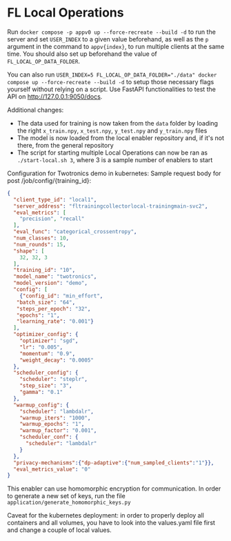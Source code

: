 
# FL Local Operations


Run `docker compose -p appv0 up --force-recreate --build -d` to run the server and set `USER_INDEX` to a given value beforehand, as well as the `p` argument in the command to `appv{index}`, to run multiple clients at the same time.
You should also set up beforehand the value of `FL_LOCAL_OP_DATA_FOLDER`.

You can also run `USER_INDEX=5 FL_LOCAL_OP_DATA_FOLDER="./data" docker compose up --force-recreate --build -d` to setup those necessary flags yourself without relying on a script.
Use FastAPI functionalities to test the API on http://127.0.0.1:9050/docs.

Additional changes:
- The data used for training is now taken from the `data` folder by loading the right `x_train.npy`, 
`x_test.npy`, `y_test.npy` and `y_train.npy` files
- The model is now loaded from the local enabler repository and, if it's not there, from the general repository
- The script for starting multiple Local Operations can now be ran as `./start-local.sh 3`, where 3 is a sample number of enablers to start


Configuration for Twotronics demo in kubernetes:
Sample request body for post /job/config/{training_id}:
```json
{
  "client_type_id": "local1",
  "server_address": "fltrainingcollectorlocal-trainingmain-svc2",
  "eval_metrics": [
    "precision", "recall"
  ],
  "eval_func": "categorical_crossentropy",
  "num_classes": 10,
  "num_rounds": 15,
  "shape": [
    32, 32, 3
  ],
  "training_id": "10",
  "model_name": "twotronics",
  "model_version": "demo",
  "config": [
    {"config_id": "min_effort",
   "batch_size": "64",
   "steps_per_epoch": "32",
   "epochs": "1",
   "learning_rate": "0.001"}
  ],
  "optimizer_config": {
    "optimizer": "sgd",
    "lr": "0.005",
    "momentum": "0.9",
    "weight_decay": "0.0005"
  },
  "scheduler_config": {
    "scheduler": "steplr",
    "step_size": "3",
    "gamma": "0.1"
  },
  "warmup_config": {
    "scheduler": "lambdalr",
    "warmup_iters": "1000",
    "warmup_epochs": "1",
    "warmup_factor": "0.001",
    "scheduler_conf": {
      "scheduler": "lambdalr"
    }
  },
  "privacy-mechanisms":{"dp-adaptive":{"num_sampled_clients":"1"}},
  "eval_metrics_value": "0"
}
```

This enabler can use homomorphic encryption for communication. In order to generate a new set of keys, run the file `application/generate_homomorphic_keys.py`

Caveat for the kubernetes deployment: in order to properly deploy all containers and all volumes, you have to look into the values.yaml file first and change a couple of local values.